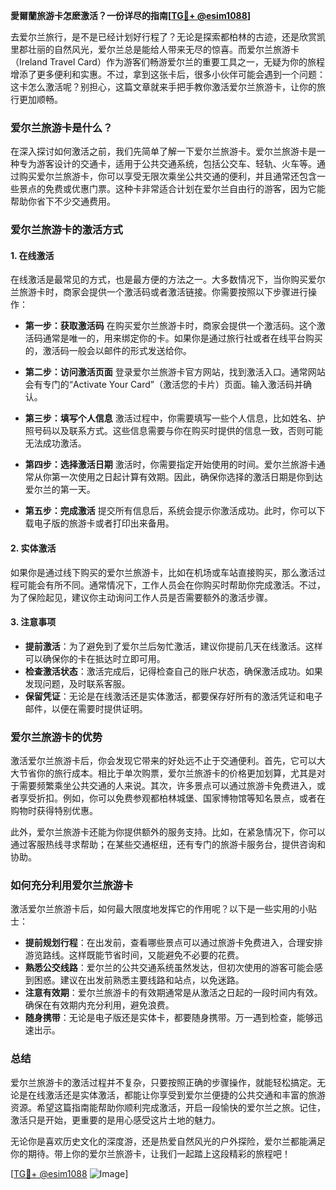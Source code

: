 **愛爾蘭旅游卡怎麽激活？一份详尽的指南[[TG💪+ @esim1088](https://t.me/s/esim1088)]**

去爱尔兰旅行，是不是已经计划好行程了？无论是探索都柏林的古迹，还是欣赏凯里郡壮丽的自然风光，爱尔兰总是能给人带来无尽的惊喜。而爱尔兰旅游卡（Ireland Travel Card）作为游客们畅游爱尔兰的重要工具之一，无疑为你的旅程增添了更多便利和实惠。不过，拿到这张卡后，很多小伙伴可能会遇到一个问题：这卡怎么激活呢？别担心，这篇文章就来手把手教你激活爱尔兰旅游卡，让你的旅行更加顺畅。

### 爱尔兰旅游卡是什么？

在深入探讨如何激活之前，我们先简单了解一下爱尔兰旅游卡。爱尔兰旅游卡是一种专为游客设计的交通卡，适用于公共交通系统，包括公交车、轻轨、火车等。通过购买爱尔兰旅游卡，你可以享受无限次乘坐公共交通的便利，并且通常还包含一些景点的免费或优惠门票。这种卡非常适合计划在爱尔兰自由行的游客，因为它能帮助你省下不少交通费用。

### 爱尔兰旅游卡的激活方式

#### 1. 在线激活
在线激活是最常见的方式，也是最方便的方法之一。大多数情况下，当你购买爱尔兰旅游卡时，商家会提供一个激活码或者激活链接。你需要按照以下步骤进行操作：

- **第一步：获取激活码**
  在购买爱尔兰旅游卡时，商家会提供一个激活码。这个激活码通常是唯一的，用来绑定你的卡。如果你是通过旅行社或者在线平台购买的，激活码一般会以邮件的形式发送给你。

- **第二步：访问激活页面**
  登录爱尔兰旅游卡官方网站，找到激活入口。通常网站会有专门的“Activate Your Card”（激活您的卡片）页面。输入激活码并确认。

- **第三步：填写个人信息**
  激活过程中，你需要填写一些个人信息，比如姓名、护照号码以及联系方式。这些信息需要与你在购买时提供的信息一致，否则可能无法成功激活。

- **第四步：选择激活日期**
  激活时，你需要指定开始使用的时间。爱尔兰旅游卡通常从你第一次使用之日起计算有效期。因此，确保你选择的激活日期是你到达爱尔兰的第一天。

- **第五步：完成激活**
  提交所有信息后，系统会提示你激活成功。此时，你可以下载电子版的旅游卡或者打印出来备用。

#### 2. 实体激活
如果你是通过线下购买的爱尔兰旅游卡，比如在机场或车站直接购买，那么激活过程可能会有所不同。通常情况下，工作人员会在你购买时帮助你完成激活。不过，为了保险起见，建议你主动询问工作人员是否需要额外的激活步骤。

#### 3. 注意事项
- **提前激活**：为了避免到了爱尔兰后匆忙激活，建议你提前几天在线激活。这样可以确保你的卡在抵达时立即可用。
- **检查激活状态**：激活完成后，记得检查自己的账户状态，确保激活成功。如果发现问题，及时联系客服。
- **保留凭证**：无论是在线激活还是实体激活，都要保存好所有的激活凭证和电子邮件，以便在需要时提供证明。

### 爱尔兰旅游卡的优势

激活爱尔兰旅游卡后，你会发现它带来的好处远不止于交通便利。首先，它可以大大节省你的旅行成本。相比于单次购票，爱尔兰旅游卡的价格更加划算，尤其是对于需要频繁乘坐公共交通的人来说。其次，许多景点可以通过旅游卡免费进入，或者享受折扣。例如，你可以免费参观都柏林城堡、国家博物馆等知名景点，或者在购物时获得特别优惠。

此外，爱尔兰旅游卡还能为你提供额外的服务支持。比如，在紧急情况下，你可以通过客服热线寻求帮助；在某些交通枢纽，还有专门的旅游卡服务台，提供咨询和协助。

### 如何充分利用爱尔兰旅游卡

激活爱尔兰旅游卡后，如何最大限度地发挥它的作用呢？以下是一些实用的小贴士：

- **提前规划行程**：在出发前，查看哪些景点可以通过旅游卡免费进入，合理安排游览路线。这样既能节省时间，又能避免不必要的花费。
- **熟悉公交线路**：爱尔兰的公共交通系统虽然发达，但初次使用的游客可能会感到困惑。建议在出发前熟悉主要线路和站点，以免迷路。
- **注意有效期**：爱尔兰旅游卡的有效期通常是从激活之日起的一段时间内有效。确保在有效期内充分利用，避免浪费。
- **随身携带**：无论是电子版还是实体卡，都要随身携带。万一遇到检查，能够迅速出示。

### 总结

爱尔兰旅游卡的激活过程并不复杂，只要按照正确的步骤操作，就能轻松搞定。无论是在线激活还是实体激活，都能让你享受到爱尔兰便捷的公共交通和丰富的旅游资源。希望这篇指南能帮助你顺利完成激活，开启一段愉快的爱尔兰之旅。记住，激活只是开始，更重要的是用心感受这片土地的魅力。

无论你是喜欢历史文化的深度游，还是热爱自然风光的户外探险，爱尔兰都能满足你的期待。带上你的爱尔兰旅游卡，让我们一起踏上这段精彩的旅程吧！

[[TG💪+ @esim1088](https://t.me/s/esim1088) ![Image](https://i.postimg.cc/4NQfJmqS/Snipaste-2025-05-13-00-14-12.png)]